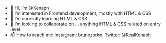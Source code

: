 - 👋 Hi, I’m @Kenaph
- 👀 I’m interested in Frontend development, mostly with HTML & CSS
- 🌱 I’m currently learning HTML & CSS
- 💞️ I’m looking to collaborate on ... anything HTML & CSS related on entry level
- 📫 How to reach me: Instagram: brunozorko, Twitter: @RealKenaph

<!---
Kenaph/Kenaph is a ✨ special ✨ repository because its `README.md` (this file) appears on your GitHub profile.
You can click the Preview link to take a look at your changes.
--->
